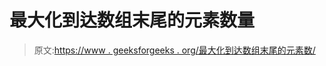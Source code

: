 # 最大化到达数组末尾的元素数量

> 原文:[https://www . geeksforgeeks . org/最大化到达数组末尾的元素数/](https://www.geeksforgeeks.org/maximize-count-of-elements-reaching-the-end-of-an-array/)